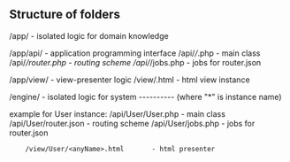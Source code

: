 Structure of folders
----------
/app/                                   - isolated logic for domain knowledge

/app/api/                               - application programming interface
        /api/*/*.php                    - main class
        /api/*/router.php               - routing scheme
        /api/*/jobs.php                 - jobs for router.json

/app/view/                              - view-presenter logic
        /view/<anyName>.html            - html view instance

/engine/                                - isolated logic for system
---------- (where "*" is instance name)

example for User instance:
        /api/User/User.php              - main class
        /api/User/router.json           - routing scheme
        /api/User/jobs.php              - jobs for router.json

        /view/User/<anyName>.html       - html presenter